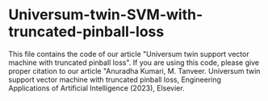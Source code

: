 # Universum-twin-SVM-with-truncated-pinball-loss

This file contains the code of our article "Universum twin support vector machine with truncated pinball loss". If you are using this code, please give proper citation to our article  "Anuradha Kumari, M. Tanveer. Universum twin support vector machine with truncated pinball loss, Engineering Applications of Artificial Intelligence (2023), Elsevier.
